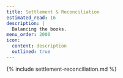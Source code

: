 ```yaml
---
title: Settlement & Reconciliation
estimated_read: 16
description: |
  Balancing the books.
menu_order: 2000
icon:
  content: description
  outlined: true
---
```


{% include settlement-reconciliation.md %}
